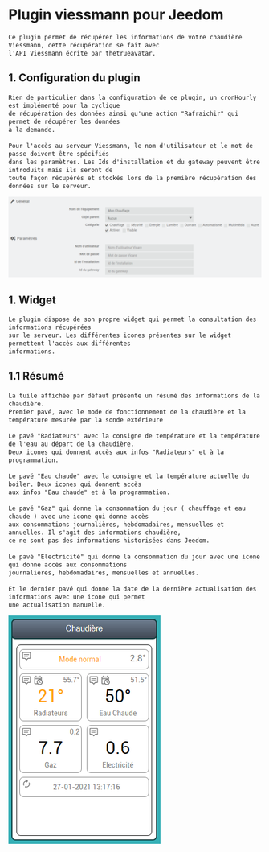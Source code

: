 # Plugin viessmann pour Jeedom

    Ce plugin permet de récupérer les informations de votre chaudière Viessmann, cette récupération se fait avec 
    l'API Viessmann écrite par thetrueavatar.
    
## 1. Configuration du plugin

    Rien de particulier dans la configuration de ce plugin, un cronHourly est implémenté pour la cyclique 
    de récupération des données ainsi qu'une action "Rafraichir" qui permet de récupérer les données 
    à la demande.

    Pour l'accès au serveur Viessmann, le nom d'utilisateur et le mot de passe doivent être spécifiés 
    dans les paramètres. Les Ids d'installation et du gateway peuvent être introduits mais ils seront de 
    toute façon récupérés et stockés lors de la première récupération des données sur le serveur.
    
![Configuration](../images/configuration.png "Configuration")
        
## 1. Widget

    Le plugin dispose de son propre widget qui permet la consultation des informations récupérées 
    sur le serveur. Les différentes icones présentes sur le widget permettent l'accès aux différentes 
    informations.

## 1.1 Résumé

    La tuile affichée par défaut présente un résumé des informations de la chaudière. 
    Premier pavé, avec le mode de fonctionnement de la chaudière et la température mesurée par la sonde extérieure

    Le pavé "Radiateurs" avec la consigne de température et la température de l'eau au départ de la chaudière. 
    Deux icones qui donnent accès aux infos "Radiateurs" et à la programmation.

    Le pavé "Eau chaude" avec la consigne et la température actuelle du boiler. Deux icones qui donnent accès 
    aux infos "Eau chaude" et à la programmation.

    Le pavé "Gaz" qui donne la consommation du jour ( chauffage et eau chaude ) avec une icone qui donne accès 
    aux consommations journalières, hebdomadaires, mensuelles et annuelles. Il s'agit des informations chaudière, 
    ce ne sont pas des informations historisées dans Jeedom.

    Le pavé "Electricité" qui donne la consommation du jour avec une icone qui donne accès aux consommations
    journalières, hebdomadaires, mensuelles et annuelles.

    Et le dernier pavé qui donne la date de la dernière actualisation des informations avec une icone qui permet 
    une actualisation manuelle.
    
![Resume](../images/resume.png "Resume")